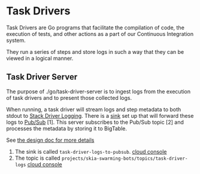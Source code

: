 # Task Drivers

Task Drivers are Go programs that facilitate the compilation of code, the execution of tests, and
other actions as a part of our Continuous Integration system.

They run a series of steps and store logs in such a way that they can be viewed in a logical manner.

## Task Driver Server

The purpose of ./go/task-driver-server is to ingest logs from the execution of task drivers and
to present those collected logs.

When running, a task driver will stream logs and step metadata to both stdout to
[Stack Driver Logging](https://cloud.google.com/logging). There is a
[sink](https://cloud.google.com/logging/docs/export/configure_export_v2) set up that will forward
these logs to [Pub/Sub](https://cloud.google.com/pubsub/docs/overview) [1]. This server subscribes
to the Pub/Sub topic [2] and processes the metadata by storing it to BigTable.

See [the design doc for more details](https://docs.google.com/document/d/1BqbHKD2TWthA0XhidCxriqIWzutRGgc0qxbfRgSDijs/edit)

1.  The sink is called `task-driver-logs-to-pubsub`.
    [cloud console](https://console.cloud.google.com/logs/router?project=skia-swarming-bots)
2.  The topic is called `projects/skia-swarming-bots/topics/task-driver-logs`
    [cloud console](https://console.cloud.google.com/cloudpubsub/topic/detail/task-driver-logs?project=skia-swarming-bots)
